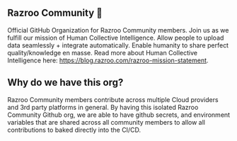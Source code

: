 ## Razroo Community 👋

Official GitHub Organization for Razroo Community members. Join us as we fulfill our mission of Human Collective Intelligence. Allow people to upload data seamlessly + integrate automatically. Enable humanity to share perfect quality/knowledge en masse. Read more about Human Collective Intelligence here: https://blog.razroo.com/razroo-mission-statement.  

## Why do we have this org?

Razroo Community members contribute across multiple Cloud providers and 3rd party platforms in general. By having this isolated Razroo Community Github org, we are able to have github secrets, and environment variables that are shared across all community members to allow all contributions to baked directly into the CI/CD. 


